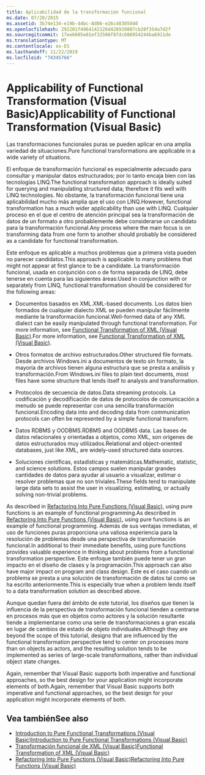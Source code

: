 ```yaml
---
title: Aplicabilidad de la transformación funcional
ms.date: 07/20/2015
ms.assetid: 3b74e134-e19b-44bc-8d06-e26c48305040
ms.openlocfilehash: 292201f4964142126d428939807cb20f354a7d2f
ms.sourcegitcommit: 17ee6605e01ef32506f8fdc686954244ba6911de
ms.translationtype: MT
ms.contentlocale: es-ES
ms.lasthandoff: 11/22/2019
ms.locfileid: "74345766"
---
```

# <a name="applicability-of-functional-transformation-visual-basic"></a><span data-ttu-id="ba4db-102">Applicability of Functional Transformation (Visual Basic)</span><span class="sxs-lookup"><span data-stu-id="ba4db-102">Applicability of Functional Transformation (Visual Basic)</span></span>
<span data-ttu-id="ba4db-103">Las transformaciones funcionales puras se pueden aplicar en una amplia variedad de situaciones.</span><span class="sxs-lookup"><span data-stu-id="ba4db-103">Pure functional transformations are applicable in a wide variety of situations.</span></span>  
  
 <span data-ttu-id="ba4db-104">El enfoque de transformación funcional es especialmente adecuado para consultar y manipular datos estructurados; por lo tanto encaja bien con las tecnologías LINQ.</span><span class="sxs-lookup"><span data-stu-id="ba4db-104">The functional transformation approach is ideally suited for querying and manipulating structured data; therefore it fits well with LINQ technologies.</span></span> <span data-ttu-id="ba4db-105">No obstante, la transformación funcional tiene una aplicabilidad mucho más amplia que el uso con LINQ.</span><span class="sxs-lookup"><span data-stu-id="ba4db-105">However, functional transformation has a much wider applicability than use with LINQ.</span></span> <span data-ttu-id="ba4db-106">Cualquier proceso en el que el centro de atención principal sea la transformación de datos de un formato a otro probablemente debe considerarse un candidato para la transformación funcional.</span><span class="sxs-lookup"><span data-stu-id="ba4db-106">Any process where the main focus is on transforming data from one form to another should probably be considered as a candidate for functional transformation.</span></span>  
  
 <span data-ttu-id="ba4db-107">Este enfoque es aplicable a muchos problemas que a primera vista pueden no parecer candidatos.</span><span class="sxs-lookup"><span data-stu-id="ba4db-107">This approach is applicable to many problems that might not appear at first glance to be a candidate.</span></span> <span data-ttu-id="ba4db-108">La transformación funcional, usada en conjunción con o de forma separada de LINQ, debe tenerse en cuenta para las siguientes áreas:</span><span class="sxs-lookup"><span data-stu-id="ba4db-108">Used in conjunction with or separately from LINQ, functional transformation should be considered for the following areas:</span></span>  
  
- <span data-ttu-id="ba4db-109">Documentos basados en XML.</span><span class="sxs-lookup"><span data-stu-id="ba4db-109">XML-based documents.</span></span> <span data-ttu-id="ba4db-110">Los datos bien formados de cualquier dialecto XML se pueden manipular fácilmente mediante la transformación funcional.</span><span class="sxs-lookup"><span data-stu-id="ba4db-110">Well-formed data of any XML dialect can be easily manipulated through functional transformation.</span></span> <span data-ttu-id="ba4db-111">For more information, see [Functional Transformation of XML (Visual Basic)](../../../../visual-basic/programming-guide/concepts/linq/functional-transformation-of-xml.md).</span><span class="sxs-lookup"><span data-stu-id="ba4db-111">For more information, see [Functional Transformation of XML (Visual Basic)](../../../../visual-basic/programming-guide/concepts/linq/functional-transformation-of-xml.md).</span></span>  
  
- <span data-ttu-id="ba4db-112">Otros formatos de archivo estructurados.</span><span class="sxs-lookup"><span data-stu-id="ba4db-112">Other structured file formats.</span></span> <span data-ttu-id="ba4db-113">Desde archivos Windows.ini a documentos de texto sin formato, la mayoría de archivos tienen alguna estructura que se presta a análisis y transformación.</span><span class="sxs-lookup"><span data-stu-id="ba4db-113">From Windows.ini files to plain text documents, most files have some structure that lends itself to analysis and transformation.</span></span>  
  
- <span data-ttu-id="ba4db-114">Protocolos de secuencia de datos.</span><span class="sxs-lookup"><span data-stu-id="ba4db-114">Data streaming protocols.</span></span> <span data-ttu-id="ba4db-115">La codificación y decodificación de datos de protocolos de comunicación a menudo se puede representar con una sencilla transformación funcional.</span><span class="sxs-lookup"><span data-stu-id="ba4db-115">Encoding data into and decoding data from communication protocols can often be represented by a simple functional transform.</span></span>  
  
- <span data-ttu-id="ba4db-116">Datos RDBMS y OODBMS.</span><span class="sxs-lookup"><span data-stu-id="ba4db-116">RDBMS and OODBMS data.</span></span> <span data-ttu-id="ba4db-117">Las bases de datos relacionales y orientadas a objetos, como XML, son orígenes de datos estructurados muy utilizados.</span><span class="sxs-lookup"><span data-stu-id="ba4db-117">Relational and object-oriented databases, just like XML, are widely-used structured data sources.</span></span>  
  
- <span data-ttu-id="ba4db-118">Soluciones científicas, estadísticas y matemáticas.</span><span class="sxs-lookup"><span data-stu-id="ba4db-118">Mathematic, statistic, and science solutions.</span></span> <span data-ttu-id="ba4db-119">Estos campos suelen manipular grandes cantidades de datos para ayudar al usuario a visualizar, estimar o resolver problemas que no son triviales.</span><span class="sxs-lookup"><span data-stu-id="ba4db-119">These fields tend to manipulate large data sets to assist the user in visualizing, estimating, or actually solving non-trivial problems.</span></span>  
  
 <span data-ttu-id="ba4db-120">As described in [Refactoring Into Pure Functions (Visual Basic)](../../../../visual-basic/programming-guide/concepts/linq/refactoring-into-pure-functions.md), using pure functions is an example of functional programming.</span><span class="sxs-lookup"><span data-stu-id="ba4db-120">As described in [Refactoring Into Pure Functions (Visual Basic)](../../../../visual-basic/programming-guide/concepts/linq/refactoring-into-pure-functions.md), using pure functions is an example of functional programming.</span></span> <span data-ttu-id="ba4db-121">Además de sus ventajas inmediatas, el uso de funciones puras proporciona una valiosa experiencia para la resolución de problemas desde una perspectiva de transformación funcional.</span><span class="sxs-lookup"><span data-stu-id="ba4db-121">In additional to their immediate benefits, using pure functions provides valuable experience in thinking about problems from a functional transformation perspective.</span></span> <span data-ttu-id="ba4db-122">Este enfoque también puede tener un gran impacto en el diseño de clases y la programación.</span><span class="sxs-lookup"><span data-stu-id="ba4db-122">This approach can also have major impact on program and class design.</span></span> <span data-ttu-id="ba4db-123">Éste es el caso cuando un problema se presta a una solución de transformación de datos tal como se ha escrito anteriormente.</span><span class="sxs-lookup"><span data-stu-id="ba4db-123">This is especially true when a problem lends itself to a data transformation solution as described above.</span></span>  
  
 <span data-ttu-id="ba4db-124">Aunque quedan fuera del ámbito de este tutorial, los diseños que tienen la influencia de la perspectiva de transformación funcional tienden a centrarse en procesos más que en objetos como actores y la solución resultante tiende a implementarse como una serie de transformaciones a gran escala en lugar de cambios de estado de objeto individuales.</span><span class="sxs-lookup"><span data-stu-id="ba4db-124">Although they are beyond the scope of this tutorial, designs that are influenced by the functional transformation perspective tend to center on processes more than on objects as actors, and the resulting solution tends to be implemented as series of large-scale transformations, rather than individual object state changes.</span></span>  
  
 <span data-ttu-id="ba4db-125">Again, remember that Visual Basic supports both imperative and functional approaches, so the best design for your application might incorporate elements of both.</span><span class="sxs-lookup"><span data-stu-id="ba4db-125">Again, remember that Visual Basic supports both imperative and functional approaches, so the best design for your application might incorporate elements of both.</span></span>  
  
## <a name="see-also"></a><span data-ttu-id="ba4db-126">Vea también</span><span class="sxs-lookup"><span data-stu-id="ba4db-126">See also</span></span>

- [<span data-ttu-id="ba4db-127">Introduction to Pure Functional Transformations (Visual Basic)</span><span class="sxs-lookup"><span data-stu-id="ba4db-127">Introduction to Pure Functional Transformations (Visual Basic)</span></span>](../../../../visual-basic/programming-guide/concepts/linq/introduction-to-pure-functional-transformations.md)
- [<span data-ttu-id="ba4db-128">Transformación funcional de XML (Visual Basic)</span><span class="sxs-lookup"><span data-stu-id="ba4db-128">Functional Transformation of XML (Visual Basic)</span></span>](../../../../visual-basic/programming-guide/concepts/linq/functional-transformation-of-xml.md)
- [<span data-ttu-id="ba4db-129">Refactoring Into Pure Functions (Visual Basic)</span><span class="sxs-lookup"><span data-stu-id="ba4db-129">Refactoring Into Pure Functions (Visual Basic)</span></span>](../../../../visual-basic/programming-guide/concepts/linq/refactoring-into-pure-functions.md)
